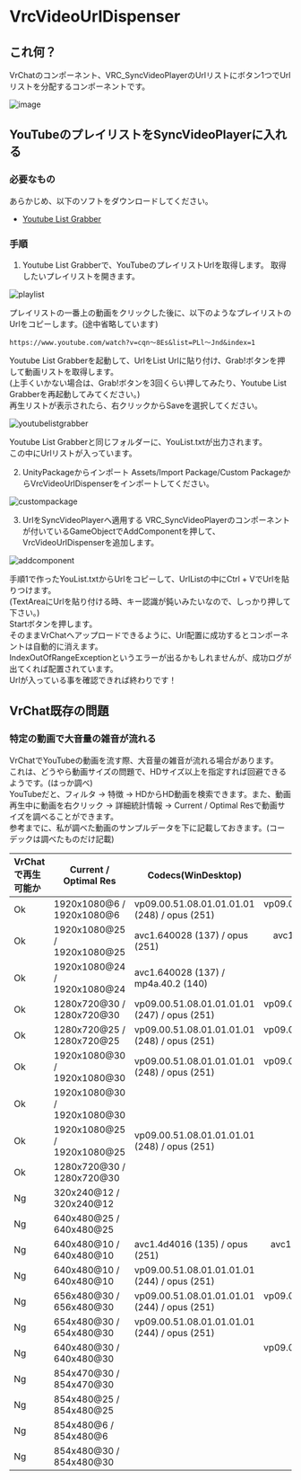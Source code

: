 # VrcVideoUrlDispenser

## これ何？
VrChatのコンポーネント、VRC_SyncVideoPlayerのUrlリストにボタン1つでUrlリストを分配するコンポーネントです。

![image](https://user-images.githubusercontent.com/38412381/38889696-69a0d5a2-42ba-11e8-8955-f1bccaaccb3a.gif)

## YouTubeのプレイリストをSyncVideoPlayerに入れる
### 必要なもの
あらかじめ、以下のソフトをダウンロードしてください。
- [Youtube List Grabber](https://sourceforge.net/projects/youtubelistgrabber/)

### 手順
1. Youtube List Grabberで、YouTubeのプレイリストUrlを取得します。
取得したいプレイリストを開きます。

![playlist](https://user-images.githubusercontent.com/38412381/38888836-c46966d2-42b7-11e8-963a-aab260ee207b.png)

プレイリストの一番上の動画をクリックした後に、以下のようなプレイリストのUrlをコピーします。(途中省略しています)
```
https://www.youtube.com/watch?v=cqn～8Es&list=PLl～Jnd&index=1
```
Youtube List Grabberを起動して、UrlをList Urlに貼り付け、Grab!ボタンを押して動画リストを取得します。  
(上手くいかない場合は、Grab!ボタンを3回くらい押してみたり、Youtube List Grabberを再起動してみてください。)  
再生リストが表示されたら、右クリックからSaveを選択してください。  

![youtubelistgrabber](https://user-images.githubusercontent.com/38412381/38888901-f65300b8-42b7-11e8-99da-e72a467f8cc7.png)

Youtube List Grabberと同じフォルダーに、YouList.txtが出力されます。  
この中にUrlリストが入っています。

2. UnityPackageからインポート
Assets/Import Package/Custom PackageからVrcVideoUrlDispenserをインポートしてください。

![custompackage](https://user-images.githubusercontent.com/38412381/38888925-07582582-42b8-11e8-8ca9-bb38ddfb54f8.png)

3. UrlをSyncVideoPlayerへ適用する
VRC_SyncVideoPlayerのコンポーネントが付いているGameObjectでAddComponentを押して、VrcVideoUrlDispenserを追加します。

![addcomponent](https://user-images.githubusercontent.com/38412381/38888946-147f3a52-42b8-11e8-81be-9f5e4be8790a.png)

手順1で作ったYouList.txtからUrlをコピーして、UrlListの中にCtrl + VでUrlを貼りつけます。  
(TextAreaにUrlを貼り付ける時、キー認識が鈍いみたいなので、しっかり押して下さい。)  
Startボタンを押します。  
そのままVrChatへアップロードできるように、Url配置に成功するとコンポーネントは自動的に消えます。  
IndexOutOfRangeExceptionというエラーが出るかもしれませんが、成功ログが出てくれば配置されています。  
Urlが入っている事を確認できれば終わりです！

## VrChat既存の問題
### 特定の動画で大音量の雑音が流れる
VrChatでYouTubeの動画を流す際、大音量の雑音が流れる場合があります。  
これは、どうやら動画サイズの問題で、HDサイズ以上を指定すれば回避できるようです。(はっか調べ)  
YouTubeだと、フィルタ → 特徴 → HDからHD動画を検索できます。また、動画再生中に動画を右クリック → 詳細統計情報 → Current / Optimal Resで動画サイズを調べることができます。  
参考までに、私が調べた動画のサンプルデータを下に記載しておきます。(コーデックは調べたものだけ記載)

| VrChatで再生可能か | Current / Optimal Res | Codecs(WinDesktop) | Codecs(MacBook) |
| :---- | ---- | ---- | ----: |
| Ok | 1920x1080@6 / 1920x1080@6 | vp09.00.51.08.01.01.01.01 (248) / opus (251) | vp09.00.51.08.01.01.01.01 (247) / opus (251) |
| Ok | 1920x1080@25 / 1920x1080@25 | avc1.640028 (137) / opus (251) | avc1.4d401f (136) / opus (251) |
| Ok | 1920x1080@24 / 1920x1080@24 | avc1.640028 (137) / mp4a.40.2 (140) | avc1.4d401f (136) / mp4a.40.2 (140) |
| Ok | 1280x720@30 / 1280x720@30 | vp09.00.51.08.01.01.01.01 (247) / opus (251) | vp09.00.51.08.01.01.01.01 (247) / opus (251) |
| Ok | 1280x720@25 / 1280x720@25 | vp09.00.51.08.01.01.01.01 (248) / opus (251) | vp09.00.51.08.01.01.01.01 (247) / opus (251) |
| Ok | 1920x1080@30 / 1920x1080@30 | vp09.00.51.08.01.01.01.01 (248) / opus (251) | vp09.00.51.08.01.01.01.01 (247) / opus (251) |
| Ok | 1920x1080@30 / 1920x1080@30 |  |  |
| Ok | 1920x1080@25 / 1920x1080@25 | vp09.00.51.08.01.01.01.01 (248) / opus (251) |  |
| Ok | 1280x720@30 / 1280x720@30 |  |  |
| Ng | 320x240@12 / 320x240@12 |  |  |
| Ng | 640x480@25 / 640x480@25 |  |  |
| Ng | 640x480@10 / 640x480@10 | avc1.4d4016 (135) / opus (251) | avc1.4d4016 (135) / opus (251) |
| Ng | 640x480@10 / 640x480@10 | vp09.00.51.08.01.01.01.01 (244) / opus (251) |  |
| Ng | 656x480@30 / 656x480@30 | vp09.00.51.08.01.01.01.01 (244) / opus (251) | vp09.00.51.08.01.01.01.01 (244) / opus (251) |
| Ng | 654x480@30 / 654x480@30 | vp09.00.51.08.01.01.01.01 (244) / opus (251) |  |
| Ng | 640x480@30 / 640x480@30 |  | vp09.00.51.08.01.01.01.01 (244) / opus (251) |
| Ng | 854x470@30 / 854x470@30 |  |  |
| Ng | 854x480@25 / 854x480@25 |  |  |
| Ng | 854x480@6 / 854x480@6 |  |  |
| Ng | 854x480@30 / 854x480@30 |  |  |

